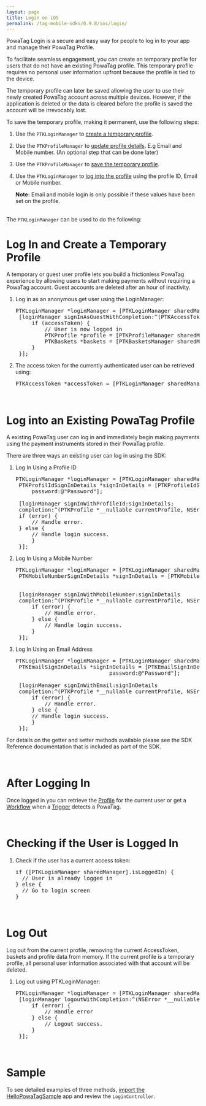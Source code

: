 ```yaml
---
layout: page
title: Login on iOS
permalink: /tag-mobile-sdks/0.9.8/ios/login/
---
```


PowaTag Login is a secure and easy way for people to log in to your app and manage their PowaTag Profile.

To facilitate seamless engagement, you can create an temporary profile for users that do not have an existing PowaTag profile. This temporary profile requires no personal user information upfront because the profile is tied to the device.

The temporary profile can later be saved allowing the user to use their newly created PowaTag account across multiple devices. However, if the application is deleted or the data is cleared before the profile is saved the account will be irrevocably lost.

To save the temporary profile, making it permanent, use the following steps:

1. Use the <code>PTKLoginManager</code> to [create a temporary profile]({{site.baseurl}}/tag-mobile-sdks/0.9.8/ios/login#log-in-and-create-a-temporary-profile).
2. Use the <code>PTKProfileManager</code> to [update profile details]({{site.baseurl}}/tag-mobile-sdks/0.9.8/ios/profile#updating-the-profile). E.g Email and Mobile number. (An optional step that can be done later)
3. Use the <code>PTKProfileManager</code> to [save the temporary profile]({{site.baseurl}}/tag-mobile-sdks/0.9.8/ios/profile#saving-the-profile).
4. Use the <code>PTKLoginManager</code> to [log into the profile]({{site.baseurl}}/tag-mobile-sdks/0.9.8/ios/login#log-into-an-existing-powatag-profile) using the profile ID, Email or Mobile number.

	<b>Note:</b> Email and mobile login is only possible if these values have been set on the profile.

<br/>
The <code>PTKLoginManager</code> can be used to do the following:

<br />

# Log In and Create a Temporary Profile

A temporary or guest user profile lets you build a frictionless PowaTag experience by allowing users to start making payments without requiring a PowaTag account. Guest accounts are deleted after an hour of inactivity.

1. Log in as an anonymous get user using the LoginManager:

	<pre>PTKLoginManager *loginManager = [PTKLoginManager sharedManager];
	[loginManager signInAsGuestWithCompletion:^(PTKAccessToken *accessToken, NSError *error) {
		if (accessToken) {
			// User is now logged in
			PTKProfile *profile = [PTKProfileManager sharedManager].currentProfile;
			PTKBaskets *baskets = [PTKBasketsManager sharedManager].currentBaskets;
		}
	}];</pre>


2. The access token for the currently authenticated user can be retrieved using:

	<pre>PTKAccessToken *accessToken = [PTKLoginManager sharedManager].currentAccessToken;</pre>

<br/>

# Log into an Existing PowaTag Profile

A existing PowaTag user can log in and immediately begin making payments using the payment instruments stored in their PowaTag profile.

There are three ways an existing user can log in using the SDK:

1. Log In Using a Profile ID

	<pre>PTKLoginManager *loginManager = [PTKLoginManager sharedManager];
	PTKProfilIdSignInDetails *signInDetails = [PTKProfileIdSignInDetails profileIdSignInDetailsWithProfileId:@"profileId"
		password:@"Password"];

	[loginManager signInWithProfileId:signInDetails;
	completion:^(PTKProfile *__nullable currentProfile, NSError *__nullable error) {
	if (error) {
		// Handle error.
	} else {
		// Handle login success.
		}
	}];</pre>


2. Log In Using a Mobile Number

	<pre>PTKLoginManager *loginManager = [PTKLoginManager sharedManager];
	PTKMobileNumberSignInDetails *signInDetails = [PTKMobileNumberSignDetails mobileNumberSignInDetailsWithMobileNumber:@"71234567"
                                                                                                           password:@"Password"];

	[loginManager signInWithMobileNumber:signInDetails
    completion:^(PTKProfile *__nullable currentProfile, NSError *__nullable error) {
		if (error) {
			// Handle error.
		} else {
			// Handle login success.
		}
	}];</pre>


3. Log In Using an Email Address

	<pre>PTKLoginManager *loginManager = [PTKLoginManager sharedManager];
	PTKEmailSignInDetails *signInDetails = [PTKEmailSignInDetails emailSignInDetailsWithEmail:@"email@email.com"
								password:@"Password"];

	[loginManager signInWithEmail:signInDetails
	completion:^(PTKProfile *__nullable currentProfile, NSError *__nullable error) {
		if (error) {
			// Handle error.
		} else {
		// Handle login success.
		}
	}];</pre>


For details on the getter and setter methods available please see the SDK Reference documentation that is included as part of the SDK.

<br />

# After Logging In

Once logged in you can retrieve the [Profile]({{site.baseurl}}/tag-mobile-sdks/0.9.8/ios/profile/) for the current user or get a [Workflow]({{site.baseurl}}/tag-mobile-sdks/0.9.8/ios/workflows/) when a [Trigger]({{site.baseurl}}/tag-mobile-sdks/0.9.8/ios/triggers/) detects a PowaTag.

<br/>

# Checking if the User is Logged In

1. Check if the user has a current access token:

    <pre>if ([PTKLoginManager sharedManager].isLoggedIn) {
     // User is already logged in
   } else {
     // Go to login screen
   }</pre>

<br />

# Log Out

Log out from the current profile, removing the current AccessToken, baskets and profile data from memory. If the current profile is a temporary profile, all personal user information associated with that account will be deleted.

1. Log out using PTKLoginManager:

    <pre>PTKLoginManager *loginManager = [PTKLoginManager sharedManager];
	[loginManager logoutWithCompletion:^(NSError *__nullable error) {
		if (error) {
			// Handle error
		} else {
			// Logout success.
		}
	}];</pre>

   <br/>

# Sample

To see detailed examples of three methods, [import the HelloPowaTagSample]({{site.baseurl}}/tag-mobile-sdks/0.9.8/ios/start/#importing-the-sample-app) app and review the <code>LoginController</code>.

<br/>
